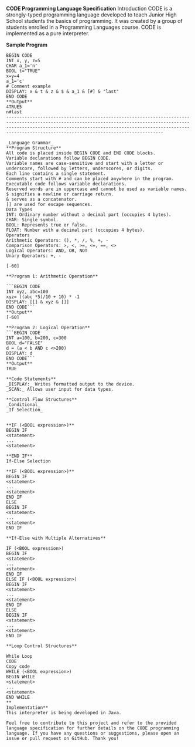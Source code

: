 
**CODE Programming Language Specification**
Introduction
CODE is a strongly-typed programming language developed to teach Junior High School students the basics of programming. It was created by a group of students enrolled in a Programming Languages course. CODE is implemented as a pure interpreter.

**Sample Program**


```# Sample program in CODE
BEGIN CODE
INT x, y, z=5 
CHAR a_1='n' 
BOOL t="TRUE"
x=y=4
a_1='c'
# Comment example
DISPLAY: x & t & z & $ & a_1 & [#] & "last"
END CODE
**Output**
4TRUE5
n#last
------------------------------------------------------------------------------------------------------------------------------------------------------------------------------------------------------------------------------------------------------------------------------

_Language Grammar_
**Program Structure**
All code is placed inside BEGIN CODE and END CODE blocks.
Variable declarations follow BEGIN CODE.
Variable names are case-sensitive and start with a letter or underscore, followed by letters, underscores, or digits.
Each line contains a single statement.
Comments start with # and can be placed anywhere in the program.
Executable code follows variable declarations.
Reserved words are in uppercase and cannot be used as variable names.
$ signifies a newline or carriage return.
& serves as a concatenator.
[] are used for escape sequences.
Data Types
INT: Ordinary number without a decimal part (occupies 4 bytes).
CHAR: Single symbol.
BOOL: Represents true or false.
FLOAT: Number with a decimal part (occupies 4 bytes).
Operators
Arithmetic Operators: (), *, /, %, +, -
Comparison Operators: >, <, >=, <=, ==, <>
Logical Operators: AND, OR, NOT
Unary Operators: +, -

[-60]

**Program 1: Arithmetic Operation**

```BEGIN CODE
INT xyz, abc=100
xyz= ((abc *5)/10 + 10) * -1
DISPLAY: [[] & xyz & []]
END CODE```
**Output**
[-60]

**Program 2: Logical Operation**
```BEGIN CODE
INT a=100, b=200, c=300 
BOOL d="FALSE" 
d = (a < b AND c <>200)
DISPLAY: d
END CODE```
**Output**
TRUE

**Code Statements**
_DISPLAY:_ Writes formatted output to the device.
_SCAN:_ Allows user input for data types.

**Control Flow Structures**
_Conditional_
_If Selection_


**IF (<BOOL expression>)**
BEGIN IF
<statement>
...
<statement>

**END IF**
If-Else Selection

**IF (<BOOL expression>)**
BEGIN IF
<statement>
...
<statement>
END IF
ELSE
BEGIN IF
<statement>
...
<statement>
END IF

**If-Else with Multiple Alternatives**

IF (<BOOL expression>)
BEGIN IF
<statement>
...
<statement>
END IF
ELSE IF (<BOOL expression>)
BEGIN IF
<statement>
...
<statement>
END IF
ELSE
BEGIN IF
<statement>
...
<statement>
END IF

**Loop Control Structures**

While Loop
CODE
Copy code
WHILE (<BOOL expression>)
BEGIN WHILE
<statement>
...
<statement>
END WHILE
**
Implementation**
This interpreter is being developed in Java.

Feel free to contribute to this project and refer to the provided language specification for further details on the CODE programming language. If you have any questions or suggestions, please open an issue or pull request on GitHub. Thank you!
